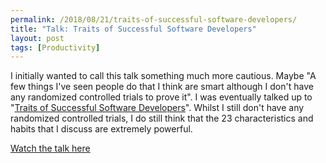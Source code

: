 ```yaml
---
permalink: /2018/08/21/traits-of-successful-software-developers/
title: "Talk: Traits of Successful Software Developers"
layout: post
tags: [Productivity]
---
```

I initially wanted to call this talk something much more cautious. Maybe "A few things I've seen people do that I think are smart although I don't have any randomized controlled trials to prove it". I was eventually talked up to "[Traits of Successful Software Developers](https://www.bigmarker.com/microverse/Traits-of-Successful-Software-Developers-w-Robert-Heaton-from-Stripe)". Whilst I still don't have any randomized controlled trials, I do still think that the 23 characteristics and habits that I discuss are extremely powerful.

[Watch the talk here](https://www.bigmarker.com/microverse/Traits-of-Successful-Software-Developers-w-Robert-Heaton-from-Stripe)
